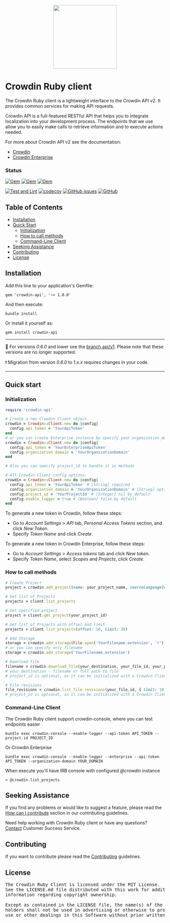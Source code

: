 [<p align='center'><img src='https://support.crowdin.com/assets/logos/crowdin-dark-symbol.png' data-canonical-src='https://support.crowdin.com/assets/logos/crowdin-dark-symbol.png' width='200' height='200' align='center'/></p>](https://crowdin.com)

# Crowdin Ruby client

The Crowdin Ruby client is a lightweight interface to the Crowdin API v2. It provides common services for making API requests.

Crowdin API is a full-featured RESTful API that helps you to integrate localization into your development process. The endpoints that we use allow you to easily make calls to retrieve information and to execute actions needed.

For more about Crowdin API v2 see the documentation:
- [Crowdin](https://support.crowdin.com/api/v2/)
- [Crowdin Enterprise](https://support.crowdin.com/enterprise/api/)

### Status

[![Gem](https://img.shields.io/gem/v/crowdin-api?logo=ruby&cacheSeconds=1800)](https://rubygems.org/gems/crowdin-api)
[![Gem](https://img.shields.io/gem/dt/crowdin-api?cacheSeconds=1800)](https://rubygems.org/gems/crowdin-api)
[![Gem](https://img.shields.io/gem/dtv/crowdin-api?cacheSeconds=1800)](https://rubygems.org/gems/crowdin-api)

[![Test and Lint](https://github.com/crowdin/crowdin-api-client-ruby/actions/workflows/test-and-lint.yml/badge.svg)](https://github.com/crowdin/crowdin-api-client-ruby/actions/workflows/test-and-lint.yml)
[![codecov](https://codecov.io/gh/crowdin/crowdin-api-client-ruby/branch/main/graph/badge.svg?token=OJsyJwQbFM)](https://codecov.io/gh/crowdin/crowdin-api-client-ruby)
[![GitHub issues](https://img.shields.io/github/issues/crowdin/crowdin-api-client-ruby?cacheSeconds=1800)](https://github.com/crowdin/crowdin-api-client-ruby/issues)
[![GitHub](https://img.shields.io/github/license/crowdin/crowdin-api-client-ruby?cacheSeconds=1800)](https://github.com/crowdin/crowdin-api-client-ruby/blob/main/LICENSE)

## Table of Contents
* [Installation](#installation)
* [Quick Start](#quick-start)
  * [Initialization](#initialization)
  * [How to call methods](#how-to-call-methods)
  * [Command-Line Client](#command-line-client)
* [Seeking Assistance](#seeking-assistance)
* [Contributing](#contributing)
* [License](#license)

## Installation

Add this line to your application's Gemfile:

```gemfile
gem 'crowdin-api', '~> 1.0.0'
```

And then execute:

```console
bundle install
```

Or install it yourself as:

```console
gem install crowdin-api
```

---

:bookmark_tabs: For versions *0.6.0* and lower see the [branch api/v1](https://github.com/crowdin/crowdin-api-client-ruby/tree/api/v1). Please note that these versions are no longer supported.

:exclamation: Migration from version *0.6.0* to *1.x.x* requires changes in your code.

---

## Quick start

### Initialization
```ruby
require 'crowdin-api'

# Create a new Crowdin Client object.
crowdin = Crowdin::Client.new do |config|
  config.api_token = 'YourApiToken'
end
# or you can create Enterprise instance by specify your organization_domain
crowdin = Crowdin::Client.new do |config|
  config.api_token = 'YourEnterpriseApiToken'
  config.organization_domain = 'YourOrganizationDomain'
end

# Also you can specify project_id to handle it in methods

# All Crowdin Client config options:
crowdin = Crowdin::Client.new do |config|
  config.api_token = 'YourApiToken' # [String] required
  config.organization_domain = 'YourOrganizationDomain' # [String] optional
  config.project_id = 'YourProjectId' # [Integer] nil by default
  config.enable_logger = true # [Boolean] false by default
end
```

To generate a new token in Crowdin, follow these steps:
- Go to *Account Settings* > *API* tab, *Personal Access Tokens* section, and click *New Token*.
- Specify *Token Name* and click *Create*.

To generate a new token in Crowdin Enterprise, follow these steps:
- Go to *Account Settings* > *Access tokens* tab and click *New token*.
- Specify *Token Name*, select *Scopes* and *Projects*, click *Create*.

### How to call methods

```ruby
# Create Project
project = crowdin.add_project(name: your_project_name, sourceLanguageId: your_language_id)

# Get list of Projects
projects = client.list_projects

# Get specified project
project = client.get_project(your_project_id)

# Get list of Projects with offset and limit
projects = client.list_projects(offset: 10, limit: 20)

# Add Storage
storage = crowdin.add_storage(File.open('YourFilename.extension', 'r'))
# or you can specify only filename
storage = crowdin.add_storage('YourFilename.extension')

# Download file
filename = crowdin.download_file(your_destination, your_file_id, your_project_id)
# your_destination - filename or full path to file
# project_id is optional, as it can be initialized with a Crowdin Client

# File revisions
file_revisions = crowdin.list_file_revisions(your_file_id, { limit: 10, project_id: your_project_id })
# project_id is optional, as it can be initialized with a Crowdin Client
```

### Command-Line Client

The Crowdin Ruby client support crowdin-console, where you can test endpoints easier

```console
bundle exec crowdin-console --enable-logger --api-token API_TOKEN --project-id PROJECT_ID
```

Or Crowdin Enterprise

```console
bundle exec crowdin-console --enable-logger --enterprise --api-token API_TOKEN --organization-domain YOUR_DOMAIN
```

When execute you'll have IRB console with configured *@crowdin* instance

```
> @crowdin.list_projects
```

## Seeking Assistance

If you find any problems or would like to suggest a feature, please read the [How can I contribute](/CONTRIBUTING.md#how-can-i-contribute) section in our contributing guidelines.

Need help working with Crowdin Ruby client or have any questions? [Contact](https://crowdin.com/contacts) Customer Success Service.

## Contributing

If you want to contribute please read the [Contributing](/CONTRIBUTING.md) guidelines.

## License

<pre>
The Crowdin Ruby Client is licensed under the MIT License.
See the LICENSE.md file distributed with this work for additional 
information regarding copyright ownership.

Except as contained in the LICENSE file, the name(s) of the above copyright
holders shall not be used in advertising or otherwise to promote the sale,
use or other dealings in this Software without prior written authorization.
</pre>

